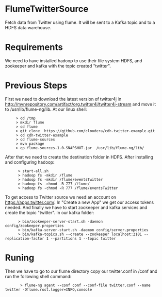 # FlumeTwitterSource
Fetch data from Twitter using flume. It will be sent to a Kafka topic and to a HDFS data warehouse.

# Requirements
We need to have installed hadoop to use their file system HDFS, and zookeeper and kafka with the topic created "twitter".

# Previous Steps
First we need to download the latest version of twitter4j in http://mvnrepository.com/artifact/org.twitter4j/twitter4j-stream
and move it to /usr/lib/flume-ng/lib. At our linux shell:

         > cd /tmp
         > mkdir flume
         > cd flume
         > git clone  https://github.com/cloudera/cdh-twitter-example.git
         > cd cdh-twitter-example
         > cd flume-sources
         > mvn package
         > cp flume-sources-1.0-SNAPSHOT.jar  /usr/lib/flume-ng/lib/
 
 After that we need to create the destination folder in HDFS. After installing and configuring hadoop:
 
          > start-all.sh
          > hadoop fs -mkdir /flume
          > hadoop fs -mkdir /flume/eventsTwitter
          > hadoop fs -chmod -R 777 /flume/
          > hadoop fs -chmod -R 777 /flume/eventsTwitter
 
 To get access to Twitter source we need an account on https://apps.twitter.com/. In "Create a new App" we get our access tokens needed.
 And finally we have to start zookeeper and kafka services and create the topic "twitter". In our kafka folder:
 
          
          > bin/zookeeper-server-start.sh -daemon config/zookeeper.properties
          > bin/kafka-server-start.sh -daemon config/server.properties
          > bin/kafka-topics.sh --create --zookeeper localhost:2181 --replication-factor 1 --partitions 1 --topic twitter

# Runing
 
 Then we have to go to our flume directory copy our twitter.conf in /conf and run the following shell command:
 
           > flume-ng agent --conf conf --conf-file twitter.conf --name twitter -Dflume.root.logger=INFO,console

 
 
